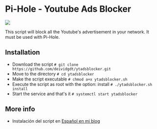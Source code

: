 # Pi-Hole - Youtube Ads Blocker

![](https://deividsdocs.files.wordpress.com/2019/01/ytdasblocker.png)

This script will block all the Youtube's advertisement in your network. It must be used with Pi-Hole.

## Installation
- Download the script 
  `# git clone https://github.com/deividgdt/ytadsblocker.git`
- Move to the directory
  `# cd ytadsblocker`
- Make the script executable
  `# chmod a+x ytadsblocker.sh`
- Execute the script as root with the option: install
  `# ./ytadsblocker.sh install`
- Start the service and that's it
  `# systemctl start ytadsblocker`

## More info
- Instalación del script en [Español en mi blog](https://deividsdocs.wordpress.com/2018/11/28/bloquear-anuncios-de-youtube-en-pihole/)
